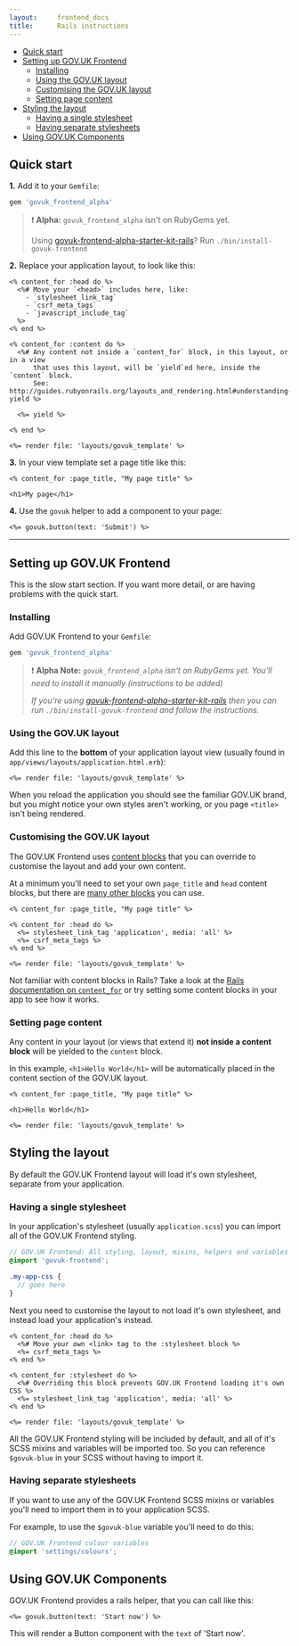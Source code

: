 ```yaml
---
layout:		frontend_docs
title:		Rails instructions
---
```


- [Quick start](#quick-start)
- [Setting up GOV.UK Frontend](#setting-up-gov-uk-frontend)
  * [Installing](#installing)
  * [Using the GOV.UK layout](#using-the-gov-uk-layout)
  * [Customising the GOV.UK layout](#customising-the-gov-uk-layout)
  * [Setting page content](#setting-page-content)
- [Styling the layout](#styling-the-layout)
  * [Having a single stylesheet](#having-a-single-stylesheet)
  * [Having separate stylesheets](#having-separate-stylesheets)
- [Using GOV.UK Components](#using-govuk-components)

## Quick start

**1.** Add it to your `Gemfile`:

```ruby
gem 'govuk_frontend_alpha'
```

> ❗️ __Alpha:__ `govuk_frontend_alpha` isn't on RubyGems yet.
>
> Using [govuk-frontend-alpha-starter-kit-rails](https://github.com/alphagov/govuk-frontend-alpha-starter-kit-rails)? Run `./bin/install-govuk-frontend`

**2.** Replace your application layout, to look like this:

```erb
<% content_for :head do %>
  <%# Move your `<head>` includes here, like:
    - `stylesheet_link_tag`
    - `csrf_meta_tags`
    - `javascript_include_tag`
  %>
<% end %>

<% content_for :content do %>
  <%# Any content not inside a `content_for` block, in this layout, or in a view
      that uses this layout, will be `yield`ed here, inside the `content` block.
      See: http://guides.rubyonrails.org/layouts_and_rendering.html#understanding-yield %>

  <%= yield %>

<% end %>

<%= render file: 'layouts/govuk_template' %>
```

**3.** In your view template set a page title like this:

```erb
<% content_for :page_title, "My page title" %>

<h1>My page</h1>
```

**4.** Use the `govuk` helper to add a component to your page:

```erb
<%= govuk.button(text: 'Submit') %>
```

---

## Setting up GOV.UK Frontend

This is the slow start section. If you want more detail, or are having problems with the quick start.

### Installing

Add GOV.UK Frontend to your `Gemfile`:

```ruby
gem 'govuk_frontend_alpha'
```

> ❗️ __Alpha Note:__ *`govuk_frontend_alpha` isn't on RubyGems yet. You'll need to install it manually (instructions to be added)*
>
> *If you're using [govuk-frontend-alpha-starter-kit-rails](https://github.com/alphagov/govuk-frontend-alpha-starter-kit-rails) then you can run `./bin/install-govuk-frontend` and follow the instructions.*

### Using the GOV.UK layout

Add this line to the **bottom** of your application layout view (usually found in `app/views/layouts/application.html.erb`):

```erb
<%= render file: 'layouts/govuk_template' %>
```

When you reload the application you should see the familiar GOV.UK brand, but you might notice your own styles aren't working, or you page `<title>` isn't being rendered.

### Customising the GOV.UK layout


The GOV.UK Frontend uses [content blocks](http://guides.rubyonrails.org/layouts_and_rendering.html#using-the-content-for-method) that you can override to customise the layout and add your own content.

At a minimum you'll need to set your own `page_title` and `head` content blocks, but there are [many other blocks](docs/template-block.md) you can use.

```erb
<% content_for :page_title, "My page title" %>

<% content_for :head do %>
  <%= stylesheet_link_tag 'application', media: 'all' %>
  <%= csrf_meta_tags %>
<% end %>

<%= render file: 'layouts/govuk_template' %>
```

Not familiar with content blocks in Rails? Take a look at the [Rails documentation on `content_for`](http://guides.rubyonrails.org/layouts_and_rendering.html#using-the-content-for-method) or try setting some content blocks in your app to see how it works.

### Setting page content
Any content in your layout (or views that extend it) **not inside a content block** will be yielded to the `content` block.

In this example, `<h1>Hello World</h1>` will be automatically placed in the content section of the GOV.UK layout.

```erb
<% content_for :page_title, "My page title" %>

<h1>Hello World</h1>

<%= render file: 'layouts/govuk_template' %>
```

## Styling the layout

By default the GOV.UK Frontend layout will load it's own  stylesheet, separate from your application.

### Having a single stylesheet

In your application's stylesheet (usually `application.scss`) you can import all of the GOV.UK Frontend styling.

```scss
// GOV.UK Frontend: All styling, layout, mixins, helpers and variables
@import 'govuk-frontend';

.my-app-css {
  // goes here
}
```

Next you need to customise the layout to not load it's own stylesheet, and instead load your application's instead.

```erb
<% content_for :head do %>
  <%# Move your own <link> tag to the :stylesheet block %>
  <%= csrf_meta_tags %>
<% end %>

<% content_for :stylesheet do %>
  <%# Overriding this block prevents GOV.UK Frontend loading it's own CSS %>
  <%= stylesheet_link_tag 'application', media: 'all' %>
<% end %>

<%= render file: 'layouts/govuk_template' %>
```

All the GOV.UK Frontend styling will be included by default, and all of it's SCSS mixins and variables will be imported too. So you can reference `$govuk-blue` in your SCSS without having to import it.

### Having separate stylesheets

If you want to use any of the GOV.UK Frontend SCSS mixins or variables you'll need to import them in to your application SCSS.

For example, to use the `$govuk-blue` variable you'll need to do this:

```SCSS
// GOV.UK Frontend colour variables
@import 'settings/colours';
```

## Using GOV.UK Components

GOV.UK Frontend provides a rails helper, that you can call like this:

```erb
<%= govuk.button(text: 'Start now') %>
```

This will render a Button component with the `text` of 'Start now'.


